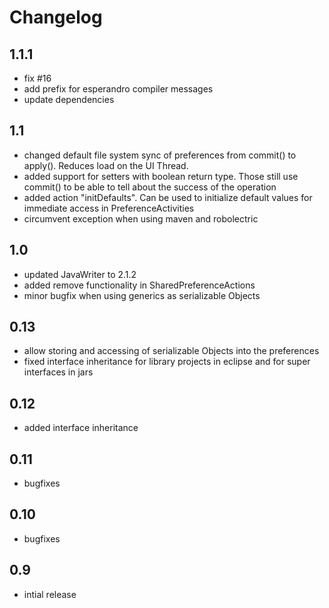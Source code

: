 Changelog
=========

1.1.1
------------
 * fix #16
 * add prefix for esperandro compiler messages
 * update dependencies

1.1
---
 * changed default file system sync of preferences from commit() to apply(). Reduces load on the UI Thread.
 * added support for setters with boolean return type. Those still use commit() to be able to tell about the success of the operation
 * added action "initDefaults". Can be used to initialize default values for immediate access in PreferenceActivities
 * circumvent exception when using maven and robolectric

1.0
---
 * updated JavaWriter to 2.1.2
 * added remove functionality in SharedPreferenceActions
 * minor bugfix when using generics as serializable Objects

0.13
----
 * allow storing and accessing of serializable Objects into the preferences
 * fixed interface inheritance for library projects in eclipse and for super interfaces in jars

0.12
----
 * added interface inheritance

0.11
----
 * bugfixes

0.10
----
 * bugfixes

0.9
---
 * intial release

